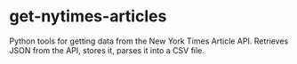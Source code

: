 get-nytimes-articles
====================

Python tools for getting data from the New York Times Article API. Retrieves JSON from the API, stores it, parses it into a CSV file.
